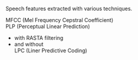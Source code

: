 Speech features extracted with various techniques.

MFCC (Mel Frequency Cepstral Coefficient)  
PLP (Perceptual Linear Prediction)  
  - with RASTA filtering  
  - and without  
LPC (Liner Predictive Coding)  
